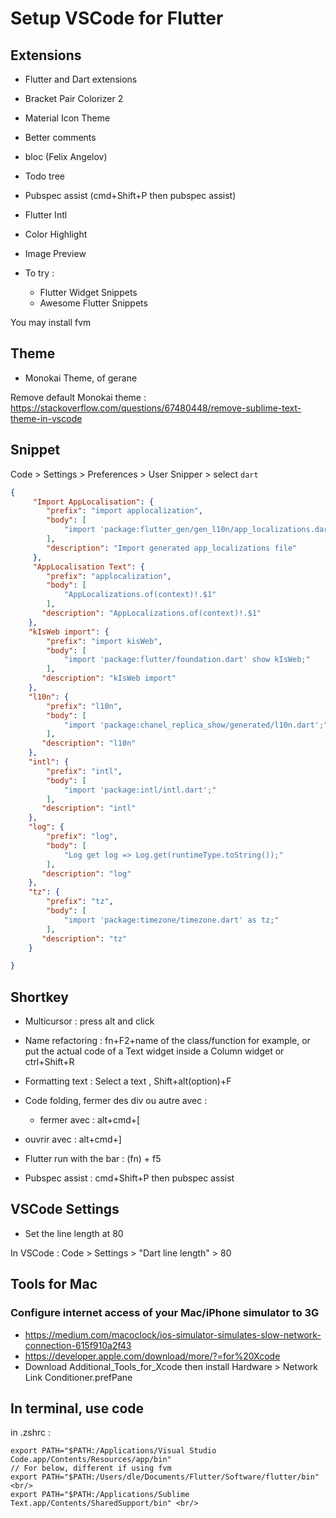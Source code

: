 # Setup VSCode for Flutter

## Extensions

- Flutter and Dart extensions 
- Bracket Pair Colorizer 2
- Material Icon Theme
- Better comments
- bloc  (Felix Angelov)
- Todo tree
- Pubspec assist (cmd+Shift+P  then pubspec assist)
- Flutter Intl
- Color Highlight
- Image Preview

- To try : 
  - Flutter Widget Snippets 
  - Awesome Flutter Snippets

You may install fvm 

## Theme 
- Monokai Theme, of gerane

Remove default Monokai theme : https://stackoverflow.com/questions/67480448/remove-sublime-text-theme-in-vscode

## Snippet

Code > Settings > Preferences > User Snipper > select ```dart```
```json
{
	 "Import AppLocalisation": {
	 	"prefix": "import applocalization",
	 	"body": [
	 		"import 'package:flutter_gen/gen_l10n/app_localizations.dart';",
	 	],
		"description": "Import generated app_localizations file"
	 },
	 "AppLocalisation Text": {
		"prefix": "applocalization",
		"body": [
			"AppLocalizations.of(context)!.$1"
		],
	   "description": "AppLocalizations.of(context)!.$1"
	},
	"kIsWeb import": {
		"prefix": "import kisWeb",
		"body": [
			"import 'package:flutter/foundation.dart' show kIsWeb;"
		],
	   "description": "kIsWeb import"
	},
	"l10n": {
		"prefix": "l10n",
		"body": [
			"import 'package:chanel_replica_show/generated/l10n.dart';"
		],
	   "description": "l10n"
	},
	"intl": {
		"prefix": "intl",
		"body": [
			"import 'package:intl/intl.dart';"
		],
	   "description": "intl"
	},
	"log": {
		"prefix": "log",
		"body": [
			"Log get log => Log.get(runtimeType.toString());"
		],
	   "description": "log"
	},
	"tz": {
		"prefix": "tz",
		"body": [
			"import 'package:timezone/timezone.dart' as tz;"
		],
	   "description": "tz"
	}

}
```

## Shortkey

- Multicursor : press alt and click

- Name refactoring :
fn+F2+name of the class/function for example, or put the actual code of a Text widget inside a Column widget
or ctrl+Shift+R

- Formatting text :
Select a text , Shift+alt(option)+F

- Code folding, fermer des div ou autre avec :
   - fermer avec : alt+cmd+[
-  ouvrir avec : alt+cmd+]

- Flutter run with the bar : (fn) +  f5

- Pubspec assist : cmd+Shift+P then pubspec assist

## VSCode Settings

- Set the line length at 80

In VSCode : Code > Settings > "Dart line length" > 80

## Tools for Mac


### Configure internet access of your Mac/iPhone simulator to 3G
- https://medium.com/macoclock/ios-simulator-simulates-slow-network-connection-615f910a2f43<br/>
- https://developer.apple.com/download/more/?=for%20Xcode<br/>
- Download Additional_Tools_for_Xcode then install Hardware > Network Link Conditioner.prefPane


## In terminal, use code

in .zshrc : 
```
export PATH="$PATH:/Applications/Visual Studio Code.app/Contents/Resources/app/bin"
// For below, different if using fvm
export PATH="$PATH:/Users/dle/Documents/Flutter/Software/flutter/bin" <br/>
export PATH="$PATH:/Applications/Sublime Text.app/Contents/SharedSupport/bin" <br/>
```
